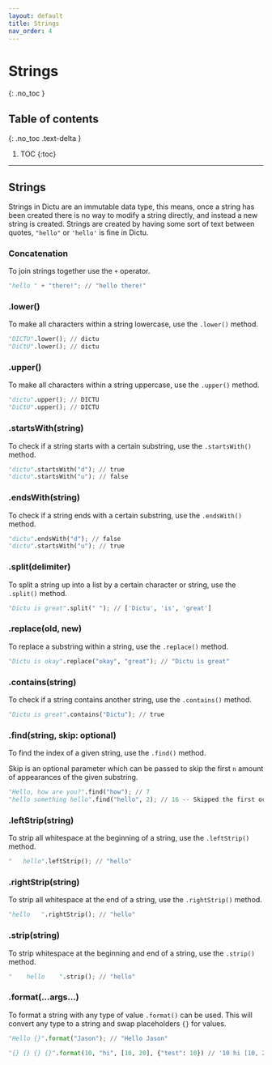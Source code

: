 ```yaml
---
layout: default
title: Strings
nav_order: 4
---
```


# Strings
{: .no_toc }

## Table of contents
{: .no_toc .text-delta }

1. TOC
{:toc}

---
## Strings
Strings in Dictu are an immutable data type, this means, once a string has been created there is no way to modify a string directly, and instead a new string is created. Strings are created by having some sort of text between quotes, `"hello"` or `'hello'` is fine in Dictu.

### Concatenation

To join strings together use the `+` operator.

```py
"hello " + "there!"; // "hello there!"
```

### .lower()

To make all characters within a string lowercase, use the `.lower()` method.

```py
"DICTU".lower(); // dictu
"DiCtU".lower(); // dictu
```

### .upper()

To make all characters within a string uppercase, use the `.upper()` method.

```py
"dictu".upper(); // DICTU
"DiCtU".upper(); // DICTU
```

### .startsWith(string)

To check if a string starts with a certain substring, use the `.startsWith()` method.

```py
"dictu".startsWith("d"); // true
"dictu".startsWith("u"); // false
```

### .endsWith(string)

To check if a string ends with a certain substring, use the `.endsWith()` method.

```py
"dictu".endsWith("d"); // false
"dictu".startsWith("u"); // true
```

### .split(delimiter)

To split a string up into a list by a certain character or string, use the `.split()` method.

```py
"Dictu is great".split(" "); // ['Dictu', 'is', 'great']
```

### .replace(old, new)

To replace a substring within a string, use the `.replace()` method.

```py
"Dictu is okay".replace("okay", "great"); // "Dictu is great"
```

### .contains(string)

To check if a string contains another string, use the `.contains()` method.

```py
"Dictu is great".contains("Dictu"); // true
```

### .find(string, skip: optional)

To find the index of a given string, use the `.find()` method.

Skip is an optional parameter which can be passed to skip the first `n` amount of appearances of the given substring.

```py
"Hello, how are you?".find("how"); // 7
"hello something hello".find("hello", 2); // 16 -- Skipped the first occurance of the word "hello"
```

### .leftStrip(string)

To strip all whitespace at the beginning of a string, use the `.leftStrip()` method.

```py
"   hello".leftStrip(); // "hello"
```

### .rightStrip(string)

To strip all whitespace at the end of a string, use the `.rightStrip()` method.

```py
"hello   ".rightStrip(); // "hello"
```

### .strip(string)

To strip whitespace at the beginning and end of a string, use the `.strip()` method.

```py
"    hello    ".strip(); // "hello"
```

### .format(...args...)

To format a string with any type of value `.format()` can be used. This will convert any type
to a string and swap placeholders `{}` for values.

```py
"Hello {}".format("Jason"); // "Hello Jason"

"{} {} {} {}".format(10, "hi", [10, 20], {"test": 10}) // '10 hi [10, 20] {"test": 10}'
```